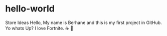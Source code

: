 # hello-world
Store Ideas
Hello, My name is Berhane and this is my first project in GitHub.
Yo whats Up? I love Fortnite. ☕ 🍕 
